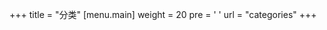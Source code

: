 +++
title = "分类"
[menu.main]
  weight = 20
  pre = '<i class="fas fa-fw fa-folder"></i> '
  url = "categories"
+++
